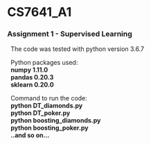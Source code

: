 # CS7641_A1

### **Assignment 1 - Supervised Learning**  
  
&nbsp;&nbsp;The code was tested with python version 3.6.7

&nbsp;&nbsp;Python packages used:  
&nbsp;&nbsp;**numpy 1.11.0**  
&nbsp;&nbsp;**pandas 0.20.3**  
&nbsp;&nbsp;**sklearn 0.20.0**   

&nbsp;&nbsp;Command to run the code:  
&nbsp;&nbsp;**python DT_diamonds.py**  
&nbsp;&nbsp;**python DT_poker.py**  
&nbsp;&nbsp;**python boosting_diamonds.py**  
&nbsp;&nbsp;**python boosting_poker.py**  
&nbsp;&nbsp;**..and so on...**  

